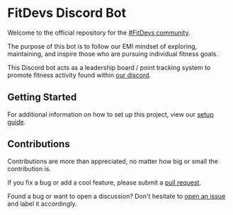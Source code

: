 # FitDevs Discord Bot

Welcome to the official repository for the [#FitDevs community](https://fitdevs-withkat.github.io/Support/landing_page/).

The purpose of this bot is to follow our EMI mindset of exploring, maintaining, and inspire those who are pursuing individual fitness goals.

This Discord bot acts as a leadership board / point tracking system to promote fitness activity found within [our discord](https://discord.gg/AY8sgsAk5H).

## Getting Started

For additional information on how to set up this project, view our [setup guide](./SETUP.MD).

## Contributions

Contributions are more than appreciated, no matter how big or small the contribution is.

If you fix a bug or add a cool feature, please submit a [pull request](https://github.com/FitDevs-withKat/discord-bot/compare).

Found a bug or want to open a discussion? Don't hesitate to [open an issue](https://github.com/FitDevs-withKat/discord-bot/issues/new) and label it accordingly.